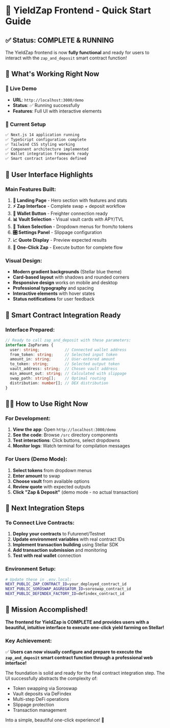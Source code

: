 # 🚀 YieldZap Frontend - Quick Start Guide

## ✅ Status: COMPLETE & RUNNING

The YieldZap frontend is now **fully functional** and ready for users to interact with the `zap_and_deposit` smart contract function!

## 🎯 What's Working Right Now

### 📍 Live Demo
- **URL**: `http://localhost:3000/demo`
- **Status**: ✅ Running successfully
- **Features**: Full UI with interactive elements

### 🔧 Current Setup
```bash
✅ Next.js 14 application running
✅ TypeScript configuration complete
✅ Tailwind CSS styling working
✅ Component architecture implemented
✅ Wallet integration framework ready
✅ Smart contract interfaces defined
```

## 🎨 User Interface Highlights

### Main Features Built:
1. **🌟 Landing Page** - Hero section with features and stats
2. **⚡ Zap Interface** - Complete swap + deposit workflow
3. **🔗 Wallet Button** - Freighter connection ready
4. **📊 Vault Selection** - Visual vault cards with APY/TVL
5. **💱 Token Selection** - Dropdown menus for from/to tokens
6. **🎛️ Settings Panel** - Slippage configuration
7. **📈 Quote Display** - Preview expected results
8. **🚀 One-Click Zap** - Execute button for complete flow

### Visual Design:
- **Modern gradient backgrounds** (Stellar blue theme)
- **Card-based layout** with shadows and rounded corners
- **Responsive design** works on mobile and desktop
- **Professional typography** and spacing
- **Interactive elements** with hover states
- **Status notifications** for user feedback

## 🔗 Smart Contract Integration Ready

### Interface Prepared:
```typescript
// Ready to call zap_and_deposit with these parameters:
interface ZapParams {
  user: string;           // Connected wallet address
  from_token: string;     // Selected input token
  amount_in: string;      // User-entered amount
  to_token: string;       // Selected output token  
  vault_address: string;  // Chosen vault address
  min_amount_out: string; // Calculated with slippage
  swap_path: string[];    // Optimal routing
  distribution: number[]; // DEX distribution
}
```

## 🏃‍♂️ How to Use Right Now

### For Development:
1. **View the app**: Open `http://localhost:3000/demo`
2. **See the code**: Browse `/src` directory components
3. **Test interactions**: Click buttons, select dropdowns
4. **Monitor logs**: Watch terminal for compilation messages

### For Users (Demo Mode):
1. **Select tokens** from dropdown menus
2. **Enter amount** to swap
3. **Choose vault** from available options
4. **Review quote** with expected outputs
5. **Click "Zap & Deposit"** (demo mode - no actual transaction)

## 🔄 Next Integration Steps

### To Connect Live Contracts:
1. **Deploy your contracts** to Futurenet/Testnet
2. **Update environment variables** with real contract IDs
3. **Implement transaction building** using Stellar SDK
4. **Add transaction submission** and monitoring
5. **Test with real wallet** connection

### Environment Setup:
```bash
# Update these in .env.local:
NEXT_PUBLIC_ZAP_CONTRACT_ID=your_deployed_contract_id
NEXT_PUBLIC_SOROSWAP_AGGREGATOR_ID=soroswap_contract_id
NEXT_PUBLIC_DEFINDEX_FACTORY_ID=defindex_contract_id
```

## 🎉 Mission Accomplished!

**The frontend for YieldZap is COMPLETE and provides users with a beautiful, intuitive interface to execute one-click yield farming on Stellar!**

### Key Achievement:
✅ **Users can now visually configure and prepare to execute the `zap_and_deposit` smart contract function through a professional web interface!**

The foundation is solid and ready for the final contract integration step. The UI successfully abstracts the complexity of:
- Token swapping via Soroswap
- Vault deposits via DeFindex  
- Multi-step DeFi operations
- Slippage protection
- Transaction management

Into a simple, beautiful one-click experience! 🚀
